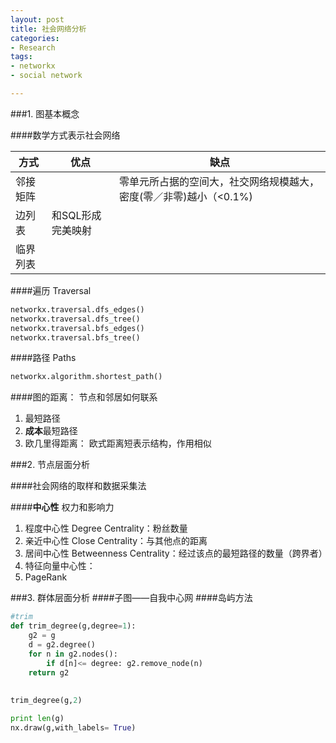 ```yaml
---
layout: post
title: 社会网络分析
categories:
- Research
tags:
- networkx
- social network

---
```

###1. 图基本概念

####数学方式表示社会网络

| 方式 | 优点 | 缺点 |
|---|---|---|
| 邻接矩阵 |  | 零单元所占据的空间大，社交网络规模越大，密度(零／非零)越小（<0.1%) |
| 边列表 | 和SQL形成完美映射 |  |
| 临界列表 |  |  |

####遍历 Traversal

```python
networkx.traversal.dfs_edges()
networkx.traversal.dfs_tree()
networkx.traversal.bfs_edges()
networkx.traversal.bfs_tree()
```

####路径 Paths
```python
networkx.algorithm.shortest_path()
```


####图的距离： 节点和邻居如何联系

1. 最短路径
2. **成本**最短路径
3. 欧几里得距离： 欧式距离短表示结构，作用相似


###2. 节点层面分析

####社会网络的取样和数据采集法

####**中心性** 权力和影响力

1. 程度中心性 Degree Centrality：粉丝数量
2. 亲近中心性 Close Centrality：与其他点的距离
3. 居间中心性 Betweenness Centrality：经过该点的最短路径的数量（跨界者）
4. 特征向量中心性：
5. PageRank

###3. 群体层面分析
####子图——自我中心网
####岛屿方法
```python
#trim
def trim_degree(g,degree=1):
    g2 = g
    d = g2.degree()
    for n in g2.nodes():
        if d[n]<= degree: g2.remove_node(n)
    return g2
    
    
trim_degree(g,2)

print len(g)
nx.draw(g,with_labels= True)
```

